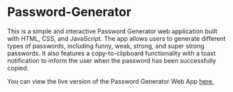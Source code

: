 # Password-Generator
This is a simple and interactive Password Generator web application built with HTML, CSS, and JavaScript. The app allows users to generate different types of passwords, including funny, weak, strong, and super strong passwords. It also features a copy-to-clipboard functionality with a toast notification to inform the user when the password has been successfully copied.

You can view the live version of the Password Generator Web App [here.](https://rakeshroy007.github.io/Password-Generator/)

